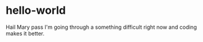 # hello-world
Hail Mary pass
I'm going through a something difficult right now and coding makes it better. 
